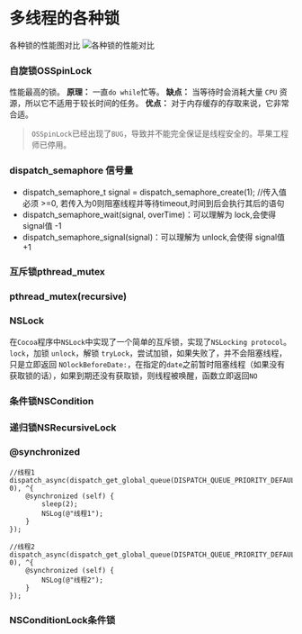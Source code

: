 # 多线程的各种锁
各种锁的性能图对比
![各种锁的性能对比](https://upload-images.jianshu.io/upload_images/1840444-8c457c4e80f083e8.png?imageMogr2/auto-orient/strip%7CimageView2/2/w/1240)
### 自旋锁OSSpinLock
性能最高的锁。
**原理：**
一直` do while `忙等。
**缺点：**
当等待时会消耗大量 `CPU` 资源，所以它不适用于较长时间的任务。
**优点：**
对于内存缓存的存取来说，它非常合适。
> `OSSpinLock`已经出现了`BUG`，导致并不能完全保证是线程安全的。苹果工程师已停用。

### dispatch_semaphore 信号量
* dispatch_semaphore_t signal = dispatch_semaphore_create(1); //传入值必须 >=0, 若传入为0则阻塞线程并等待timeout,时间到后会执行其后的语句
* dispatch_semaphore_wait(signal, overTime)：可以理解为 lock,会使得 signal值 -1
* dispatch_semaphore_signal(signal)：可以理解为 unlock,会使得 signal值 +1

### 互斥锁pthread_mutex
### pthread_mutex(recursive)
### NSLock
在`Cocoa`程序中`NSLock`中实现了一个简单的互斥锁，实现了`NSLocking protocol`。
`lock`，加锁
`unlock`，解锁
`tryLock`，尝试加锁，如果失败了，并不会阻塞线程，只是立即返回
`NOlockBeforeDate:`，在指定的`date`之前暂时阻塞线程（如果没有获取锁的话），如果到期还没有获取锁，则线程被唤醒，函数立即返回`NO`
### 条件锁NSCondition
### 递归锁NSRecursiveLock
### @synchronized
```
//线程1
dispatch_async(dispatch_get_global_queue(DISPATCH_QUEUE_PRIORITY_DEFAULT, 0), ^{
    @synchronized (self) {
        sleep(2);
        NSLog(@"线程1");
    }
});

//线程2
dispatch_async(dispatch_get_global_queue(DISPATCH_QUEUE_PRIORITY_DEFAULT, 0), ^{
    @synchronized (self) {
        NSLog(@"线程2");
    }
});
```
### NSConditionLock条件锁

